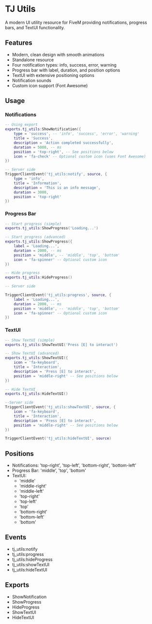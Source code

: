 # TJ Utils

A modern UI utility resource for FiveM providing notifications, progress bars, and TextUI functionality.

## Features
- Modern, clean design with smooth animations
- Standalone resource
- Four notification types: info, success, error, warning
- Progress bar with label, duration, and position options
- TextUI with extensive positioning options
- Notification sounds
- Custom icon support (Font Awesome)

## Usage

### Notifications
```lua
-- Using export
exports.tj_utils:ShowNotification({
    type = 'success', -- 'info', 'success', 'error', 'warning'
    title = 'Success',
    description = 'Action completed successfully',
    duration = 5000, -- ms
    position = 'top-right', -- See positions below
    icon = 'fa-check' -- Optional custom icon (uses Font Awesome)
})

-- Server side
TriggerClientEvent('tj_utils:notify', source, {
    type = 'info',
    title = 'Information',
    description = 'This is an info message',
    duration = 3000,
    position = 'top-right'
})
```

### Progress Bar
```lua
-- Start progress (simple)
exports.tj_utils:ShowProgress('Loading...')

-- Start progress (advanced)
exports.tj_utils:ShowProgress({
    label = 'Loading...',
    duration = 2000, -- ms
    position = 'middle', -- 'middle', 'top', 'bottom'
    icon = 'fa-spinner' -- Optional custom icon
})

-- Hide progress
exports.tj_utils:HideProgress()

-- Server side

TriggerClientEvent('tj_utils:progress', source, {
    label = 'Loading...',
    duration = 2000, -- ms
    position = 'middle', -- 'middle', 'top', 'bottom'
    icon = 'fa-spinner' -- Optional custom icon
})

```

### TextUI
```lua
-- Show TextUI (simple)
exports.tj_utils:ShowTextUI('Press [E] to interact')

-- Show TextUI (advanced)
exports.tj_utils:ShowTextUI({
    icon = 'fa-keyboard',
    title = 'Interaction',
    description = 'Press [E] to interact',
    position = 'middle-right' -- See positions below
})

-- Hide TextUI
exports.tj_utils:HideTextUI()

--Server side
TriggerClientEvent('tj_utils:showTextUI', source, {
    icon = 'fa-keyboard',
    title = 'Interaction',
    description = 'Press [E] to interact',
    position = 'middle-right' -- See positions below
})

TriggerClientEvent('tj_utils:hideTextUI', source)

```

## Positions
- Notifications: 'top-right', 'top-left', 'bottom-right', 'bottom-left'
- Progress Bar: 'middle', 'top', 'bottom'
- TextUI: 
  - 'middle'
  - 'middle-right'
  - 'middle-left'
  - 'top-right'
  - 'top-left'
  - 'top'
  - 'bottom-right'
  - 'bottom-left'
  - 'bottom'

## Events
- tj_utils:notify
- tj_utils:progress
- tj_utils:hideProgress
- tj_utils:showTextUI
- tj_utils:hideTextUI

## Exports
- ShowNotification
- ShowProgress
- HideProgress
- ShowTextUI
- HideTextUI
